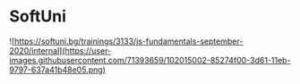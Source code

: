 # SoftUni
![https://softuni.bg/trainings/3133/js-fundamentals-september-2020/internal](https://user-images.githubusercontent.com/71393659/102015002-85274f00-3d61-11eb-9797-637a41b48e05.png)
